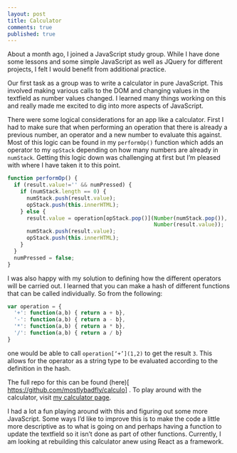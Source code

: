 ```yaml
---
layout: post
title: Calculator
comments: true
published: true
---
```


About a month ago, I joined a JavaScript study group.  While I have done some lessons and some simple JavaScript as well as JQuery for different projects, I felt I would benefit from additional practice.

Our first task as a group was to write a calculator in pure JavaScript.  This involved making various calls to the DOM and changing values in the textfield as number values changed.  I learned many things working on this and really made me excited to dig into more aspects of JavaScript.

There were some logical considerations for an app like a calculator.  First I had to make sure that when performing an operation that there is already a previous number, an operator and a new number to evaluate this against. Most of this logic can be found in my `performOp()` function which adds an operator to my `opStack` depending on how many numbers are already in `numStack`. Getting this logic down was challenging at first but I’m pleased with where I have taken it to this point.

```javascript
function performOp() {
  if (result.value!='' && numPressed) {
    if (numStack.length == 0) {
      numStack.push(result.value);
      opStack.push(this.innerHTML);
    } else {
      result.value = operation[opStack.pop()](Number(numStack.pop()), 
                                              Number(result.value));
      numStack.push(result.value);
      opStack.push(this.innerHTML);
    }
  }
  numPressed = false;
}
```

I was also happy with my solution to defining how the different operators will be carried out. I learned that you can make a hash of different functions that can be called individually.  So from the following:

```javascript
var operation = {
  '+': function(a,b) { return a + b},
  '-': function(a,b) { return a - b},
  '*': function(a,b) { return a * b},
  '/': function(a,b) { return a / b}
}
```

one would be able to call `operation[‘+’](1,2)` to get the result `3`.  This allows for the operator as a string type to be evaluated according to the definition in the hash.

The full repo for this can be found (here)[ https://github.com/mostlybadfly/calculo] . To play around with the calculator, visit [my calculator page]( http://www.mostlybadfly.com/calculator).

I had a lot a fun playing around with this and figuring out some more JavaScript. Some ways I’d like to improve this is to make the code a little more descriptive as to what is going on and perhaps having a function to update the textfield so it isn’t done as part of other functions.  Currently, I am looking at rebuilding this calculator anew using React as a framework.
